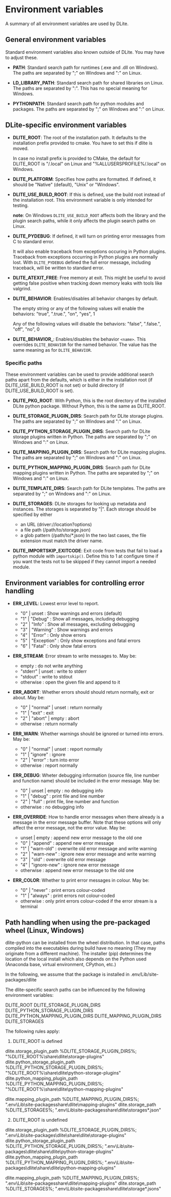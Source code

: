 Environment variables
=====================
A summary of all environment variables are used by DLite.


General environment variables
-----------------------------
Standard environment variables also known outside of DLite.  You may
have to adjust these.

  - **PATH**: Standard search path for runtimes (.exe and .dll on Windows).
    The paths are separated by ";" on Windows and ":" on Linux.

  - **LD_LIBRARY_PATH**: Standard search path for shared libraries on
    Linux.  The paths are separated by ":". This has no special meaning for Windows.

  - **PYTHONPATH**: Standard search path for python modules and packages.
    The paths are separated by ";" on Windows and ":" on Linux.


DLite-specific environment variables
------------------------------------
  - **DLITE_ROOT**: The root of the installation path.  It defaults
    to the installation prefix provided to cmake.  You have to set this
    if dlite is moved.

    In case no install prefix is provided to CMake, the default for
    DLITE_ROOT is "/.local" on Linux and "%ALLUSERSPROFILE%/.local" on Windows.

  - **DLITE_PLATFORM**: Specifies how paths are formatted.  If defined,
    it should be "Native" (default), "Unix" or "Windows".

  - **DLITE_USE_BUILD_ROOT**: If this is defined, use the build root instead
    of the installation root.  This environment variable is only intended
    for testing.

    **note**:
    On Windows `DLITE_USE_BUILD_ROOT` affects both the library and the
    plugin search paths, while it only affects the plugin search paths on
    Linux.

  - **DLITE_PYDEBUG**: If defined, it will turn on printing error
    messages from C to standard error.

    It will also enable traceback from exceptions occuring in Python
    plugins.  Traceback from exceptions occurring in Python plugins
    are normally lost.  With `DLITE_PYDEBUG` defined the full error
    message, including traceback, will be written to standard error.

  - **DLITE_ATEXIT_FREE**: Free memory at exit.  This might be useful to avoid
    getting false positive when tracking down memory leaks with tools like valgrind.

  - **DLITE_BEHAVIOR**: Enables/disables all behavior changes by default.

    The empty string or any of the following values will enable the behaviors:
    "true", ".true.", "on", "yes", 1

    Any of the following values will disable the behaviors:
    "false", ".false.", "off", "no", 0

  - **DLITE_BEHAVIOR_<name>**: Enables/disables the behavior `<name>`.
    This overrides `DLITE_BEHAVIOR` for the named behavior.  The value
    has the same meaning as for `DLITE_BEHAVIOR`.


### Specific paths
These environment variables can be used to provide additional search
paths apart from the defaults, which is either in the installation
root (if DLITE_USE_BUILD_ROOT is not set) or build directory (if
DLITE_USE_BUILD_ROOT is set).

  - **DLITE_PKG_ROOT**: With Python, this is the root directory of the installed
    DLite python package.  Without Python, this is the same as DLITE_ROOT.

  - **DLITE_STORAGE_PLUGIN_DIRS**: Search path for DLite storage plugins.
    The paths are separated by ";" on Windows and ":" on Linux.

  - **DLITE_PYTHON_STORAGE_PLUGIN_DIRS**: Search path for DLite storage plugins
    written in Python.
    The paths are separated by ";" on Windows and ":" on Linux.

  - **DLITE_MAPPING_PLUGIN_DIRS**: Search path for DLite mapping plugins.
    The paths are separated by ";" on Windows and ":" on Linux.

  - **DLITE_PYTHON_MAPPING_PLUGIN_DIRS**: Search path for DLite mapping plugins
    written in Python.
    The paths are separated by ";" on Windows and ":" on Linux.

  - **DLITE_TEMPLATE_DIRS**: Search path for DLite templates.
    The paths are separated by ";" on Windows and ":" on Linux.

  - **DLITE_STORAGES**: DLite storages for looking up metadata and instances.
    The storages is separated by "|". Each storage should be specified by
    either
      - an URL (driver://location?options)
      - a file path (/path/to/storage.json)
      - a glob pattern (/path/to/*.json)
    In the two last cases, the file extension must match the driver name.

  - **DLITE_IMPORTSKIP_EXITCODE**: Exit code from tests that fail to
    load a python module with `importskip()`.  Define this to 1 at
    configure time if you want the tests not to be skipped if they
    cannot import a needed module.


Environment variables for controlling error handling
----------------------------------------------------
  - **ERR_LEVEL**: Lowest error level to report.
      - "0" | unset       : Show warnings and errors (default)
      - "1" | "Debug"     : Show all messages, including debugging
      - "2" | "Info"      : Show all messages, excluding debugging
      - "3" | "Warning"   : Show warnings and errors
      - "4" | "Error"     : Only show errors
      - "5" | "Exception" : Only show exceptions and fatal errors
      - "6" | "Fatal"     : Only show fatal errors

  - **ERR_STREAM**: Error stream to write messages to.  May be:
      - empty             : do not write anything
      - "stderr" | unset  : write to stderr
      - "stdout"          : write to stdout
      - otherwise         : open the given file and append to it

  - **ERR_ABORT**: Whether errors should should return normally,
    exit or about.  May be:
      - "0" | "normal" | unset : return normally
      - "1" | "exit"           : exit
      - "2" | "abort" | empty  : abort
      - otherwise              : return normally

  - **ERR_WARN**: Whether warnings should be ignored or turned into errors.
    May be:
      - "0" | "normal" | unset : report normally
      - "1" | "ignore"         : ignore
      - "2" | "error"          : turn into error
      - otherwise              : report normally

  - **ERR_DEBUG**: Wheter debugging information (source file, line number
    and function name) should be included in the error message.  May be:
      - "0" | unset | empty  : no debugging info
      - "1" | "debug"        : print file and line number
      - "2" | "full"         : print file, line number and function
      - otherwise            : no debugging info

  - **ERR_OVERRIDE**: How to handle error messages when there already is a
     message in the error message buffer.  Note that these options will
     only affect the error message, not the error value.  May be:
      - unset | empty       : append new error message to the old one
      - "0" | "append"      : append new error message
      - "1" | "warn-old"    : overwrite old error message and write warning
      - "2" | "warn-new"    : ignore new error message and write warning
      - "3" | "old"         : overwrite old error message
      - "4" | "ignore-new"  : ignore new error message
      - otherwise           : append new error message to the old one

  - **ERR_COLOR**: Whether to print error messages in colour. May be:
      - "0" | "never"       : print errors colour-coded
      - "1" | "always"      : print errors not colour-coded
      - otherwise           : only print errors colour-coded if the error
                              stream is a terminal


Path handling when using the pre-packaged wheel (Linux, Windows)
----------------------------------------------------------------

dlite-python can be installed from the wheel distribution. In that case, paths
compiled into the executables during build have no meaning (They may originate from a different machine).
The installer (pip) determines the location of the local install which also depends on
the Python used (Anaconda base, virtual environment, CPython, etc.)

In the following, we assume that the package is installed in .env/Lib/site-packages/dlite

The dlite-specific search paths can be influenced by the following environment variables:

DLITE_ROOT
DLITE_STORAGE_PLUGIN_DIRS
DLITE_PYTHON_STORAGE_PLUGIN_DIRS
DLITE_PYTHON_MAPPING_PLUGIN_DIRS
DLITE_MAPPING_PLUGIN_DIRS
DLITE_STORAGES

The following rules apply:

1. DLITE_ROOT is defined

dlite.storage_plugin_path        %DLITE_STORAGE_PLUGIN_DIRS%;        "%DLITE_ROOT%\share\dlite\storage-plugins"
dlite.python_storage_plugin_path %DLITE_PYTHON_STORAGE_PLUGIN_DIRS%; "%DLITE_ROOT%\share\dlite\python-storage-plugins"
dlite.python_mapping_plugin_path %DLITE_PYTHON_MAPPING_PLUGIN_DIRS%; "%DLITE_ROOT%\share\dlite\python-mapping-plugins"

dlite.mapping_plugin_path        %DLITE_MAPPING_PLUGIN_DIRS%;       ".env\Lib\site-packagesshare\dlite\mapping-plugins"
dlite.storage_path               %DLITE_STORAGES%;                  ".env\Lib\site-packagesshare\dlite\storages\*.json"


2. DLITE_ROOT is undefined

dlite.storage_plugin_path        %DLITE_STORAGE_PLUGIN_DIRS%;        ".env\Lib\site-packages\dlite\share\dlite\storage-plugins"
dlite.python_storage_plugin_path %DLITE_PYTHON_STORAGE_PLUGIN_DIRS%; ".env\Lib\site-packages\dlite\share\dlite\python-storage-plugins"
dlite.python_mapping_plugin_path %DLITE_PYTHON_MAPPING_PLUGIN_DIRS%; ".env\Lib\site-packages\dlite\share\dlite\python-mapping-plugins"

dlite.mapping_plugin_path        %DLITE_MAPPING_PLUGIN_DIRS%;        ".env\Lib\site-packagesshare\dlite\mapping-plugins"
dlite.storage_path               %DLITE_STORAGES%;                   ".env\Lib\site-packagesshare\dlite\storage\*.jsons"
